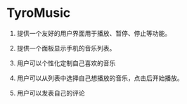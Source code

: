 # TyroMusic

1. 提供一个友好的用户界面用于播放、暂停、停止等功能。

2. 提供一个面板显示手机的音乐列表。

3. 用户可以个性化定制自己喜欢的音乐

4. 用户可以从列表中选择自己想播放的音乐，点击后开始播放。

5. 用户可以发表自己的评论
